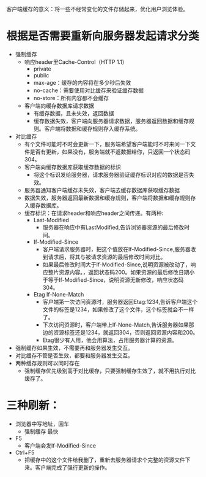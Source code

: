客户端缓存的意义：将一些不经常变化的文件存储起来，优化用户浏览体验。
# 根据是否需要重新向服务器发起请求分类
* 强制缓存
   * 响应header里Cache-Control（HTTP 1.1）
        * private 
        * public 
        * max-age：缓存的内容将在多少秒后失效 
        * no-cache：需要使用对比缓存来验证缓存数据
        * no-store：所有内容都不会缓存
  * 客户端向缓存数据库请求数据
    * 有缓存数据，且未失效，返回数据
    * 缓存数据失效，客户端向服务器请求数据，服务器返回数据和缓存规则。客户端将数据和缓存规则存入缓存系统。
* 对比缓存
  * 有个文件可能时不时会更新一下，服务端希望客户端能时不时来问一下文件是否有更新，如果没有，服务端就不返数据给你，只返回一个状态码304。
  * 客户端向缓存数据库获取缓存数据的标识
    * 将这个标识发给服务器，请求服务器验证缓存标识对应的数据是否失效。
  * 服务器通知客户端缓存未失效，客户端去缓存数据库获取缓存数据
  * 数据失效，服务器返回最新数据和缓存规则，客户端将数据和缓存规则存入缓存数据库。
  * 缓存标识：在请求header和响应header之间传递。有两种:
    * Last-Modified  
      * 服务器在响应中有LastModified,告诉浏览器资源的最后修改时间。
    * If-Modified-Since
      * 客户端请求服务器时，把这个值放在If-Modified-Since,服务器收到请求后，将其与被请求资源的最后修改时间对比。
      * 如果最后修改时间大于If-Modified-Since,说明资源被改动了，响应整片资源内容。，返回状态码200。如果资源的最后修改日期小于等于If-Modified-Since，说明资源无新修改，响应状态码304。
    * Etag If-None-Match
      * 客户端第一次访问资源时，服务器返回Etag:1234,告诉客户端这个文件的标签是1234，如果修改了这个文件，这个标签就会不一样了。
      * 下次访问资源时，客户端带上If-None-Match,告诉服务器如果那边的资源标签还是1234，就返回304，否则返回资源内容和200。
      * Etag很少有人用，他会用算法，占用服务器计算的资源。
* 强制缓存如果生效，不需要再和服务器发生交互。
* 对比缓存不管是否生效，都要和服务器发生交互。
* 两种缓存规则可以同时存在
  * 强制缓存优先级别高于对比缓存，只要强制缓存生效了，就不用执行对比缓存了。
# 三种刷新：
* 浏览器中写地址，回车
    * 强制缓存 最快
* F5
  * 客户端会发If-Modified-Since
* Ctrl+F5
  * 把缓存中的这个文件给我删了，重新去服务器请求个完整的资源文件下来。客户端完成了强行更新的操作。
